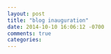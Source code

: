 ```yaml
---
layout: post
title: "blog inauguration"
date: 2014-10-10 16:06:12 -0700
comments: true
categories: 
---
```

